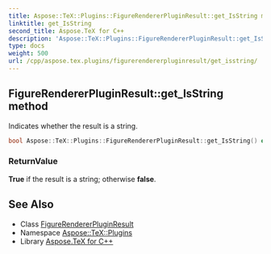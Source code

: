 ```yaml
---
title: Aspose::TeX::Plugins::FigureRendererPluginResult::get_IsString method
linktitle: get_IsString
second_title: Aspose.TeX for C++
description: 'Aspose::TeX::Plugins::FigureRendererPluginResult::get_IsString method. Indicates whether the result is a string in C++.'
type: docs
weight: 500
url: /cpp/aspose.tex.plugins/figurerendererpluginresult/get_isstring/
---
```

## FigureRendererPluginResult::get_IsString method


Indicates whether the result is a string.

```cpp
bool Aspose::TeX::Plugins::FigureRendererPluginResult::get_IsString() override
```


### ReturnValue

**True** if the result is a string; otherwise **false**.

## See Also

* Class [FigureRendererPluginResult](../)
* Namespace [Aspose::TeX::Plugins](../../)
* Library [Aspose.TeX for C++](../../../)
